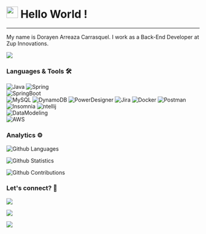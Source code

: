




<h1><img src="https://emojis.slackmojis.com/emojis/images/1531849430/4246/blob-sunglasses.gif?1531849430" width="30"/> Hello World ! </h1> <hr>

My name is Dorayen Arreaza Carrasquel. I work as a Back-End Developer at Zup Innovations.

![](http://estruyf-github.azurewebsites.net/api/VisitorHit?user=Dorayen&repo=Dorayen&countColorcountColor)

### Languages & Tools 🛠  
![Java](https://img.shields.io/badge/-Java-05122A?style=flat&color=green)&nbsp;![Spring](https://img.shields.io/badge/-Spring-05122A?style=flat&color=green)&nbsp;  
![SpringBoot](https://img.shields.io/badge/-SpringBoot-05122A?style=flat&color=orange)&nbsp;  
![MySQL](https://img.shields.io/badge/-MySQL-05122A?style=flat&color=gray)&nbsp;![DynamoDB](https://img.shields.io/badge/-DynamoDB-05122A?style=flat&color=gray)&nbsp;![PowerDesigner](https://img.shields.io/badge/-PowerDesigner-05122A?style=flat&color=gray)&nbsp;![Jira](https://img.shields.io/badge/-Jira-05122A?style=flat&color=gray)&nbsp;![Docker](https://img.shields.io/badge/-Docker-05122A?style=flat&color=gray)&nbsp;![Postman](https://img.shields.io/badge/-Postman-05122A?style=flat&color=gray)&nbsp;![Insomnia](https://img.shields.io/badge/-Insomnia-05122A?style=flat&color=gray)&nbsp;![ntellij](https://img.shields.io/badge/-ntellij-05122A?style=flat&color=gray)&nbsp;  
![DataModeling](https://img.shields.io/badge/-DataModeling-05122A?style=flat&color=yellow)&nbsp;  
![AWS](https://img.shields.io/badge/-AWS-05122A?style=flat&color=blue)&nbsp;  


### Analytics ⚙️

![Github Languages](https://github-readme-stats.vercel.app/api/top-langs/?username=Dorayen&layout=compact&count_private=true)

![Github Statistics](https://github-readme-stats.vercel.app/api/?username=Dorayen&count_private=true&show_icons=true)

![Github Contributions](https://github-readme-streak-stats.herokuapp.com/?user=Dorayen&hide_border=true)

### Let's connect? 🤝

<p align="left">

<a href="https://www.linkedin.com/in/dorayen-arreaza/"><img src="https://img.shields.io/badge/-LinkedIn-0077B5?style=flat&logo=Linkedin&logoColor=white"/></a>

<a href="https://www.instagram.com/dorayen/"><img src="https://img.shields.io/badge/-Instagram-E4405F?style=flat&logo=instagram&logoColor=white"/></a>

<a href="https://medium.com/@dorayen_71090"><img src="https://img.shields.io/badge/-Medium-%2312100E?style=flat&logo=medium&logoColor=white"/></a>

</p>